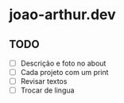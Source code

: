 # joao-arthur.dev

## TODO

- [ ] Descrição e foto no about
- [ ] Cada projeto com um print
- [ ] Revisar textos
- [ ] Trocar de lingua

